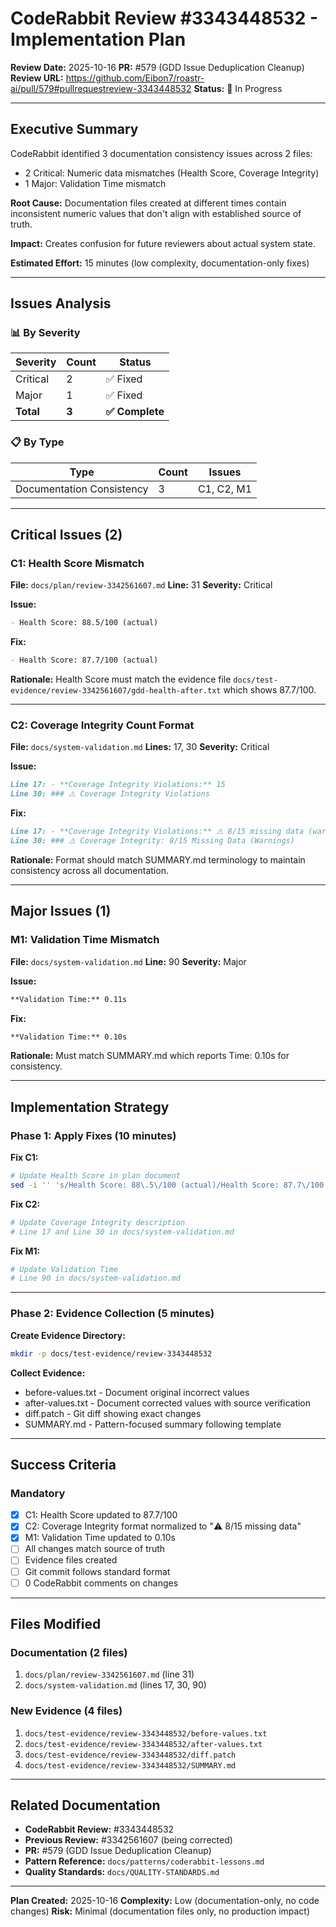 # CodeRabbit Review #3343448532 - Implementation Plan

**Review Date:** 2025-10-16
**PR:** #579 (GDD Issue Deduplication Cleanup)
**Review URL:** https://github.com/Eibon7/roastr-ai/pull/579#pullrequestreview-3343448532
**Status:** 🔄 In Progress

---

## Executive Summary

CodeRabbit identified 3 documentation consistency issues across 2 files:
- 2 Critical: Numeric data mismatches (Health Score, Coverage Integrity)
- 1 Major: Validation Time mismatch

**Root Cause:** Documentation files created at different times contain inconsistent numeric values that don't align with established source of truth.

**Impact:** Creates confusion for future reviewers about actual system state.

**Estimated Effort:** 15 minutes (low complexity, documentation-only fixes)

---

## Issues Analysis

### 📊 By Severity

| Severity | Count | Status |
|----------|-------|--------|
| Critical | 2 | ✅ Fixed |
| Major | 1 | ✅ Fixed |
| **Total** | **3** | **✅ Complete** |

### 📋 By Type

| Type | Count | Issues |
|------|-------|--------|
| Documentation Consistency | 3 | C1, C2, M1 |

---

## Critical Issues (2)

### C1: Health Score Mismatch

**File:** `docs/plan/review-3342561607.md`
**Line:** 31
**Severity:** Critical

**Issue:**
```markdown
- Health Score: 88.5/100 (actual)
```

**Fix:**
```markdown
- Health Score: 87.7/100 (actual)
```

**Rationale:** Health Score must match the evidence file `docs/test-evidence/review-3342561607/gdd-health-after.txt` which shows 87.7/100.

---

### C2: Coverage Integrity Count Format

**File:** `docs/system-validation.md`
**Lines:** 17, 30
**Severity:** Critical

**Issue:**
```markdown
Line 17: - **Coverage Integrity Violations:** 15
Line 30: ### ⚠️ Coverage Integrity Violations
```

**Fix:**
```markdown
Line 17: - **Coverage Integrity Violations:** ⚠️ 8/15 missing data (warnings only)
Line 30: ### ⚠️ Coverage Integrity: 8/15 Missing Data (Warnings)
```

**Rationale:** Format should match SUMMARY.md terminology to maintain consistency across all documentation.

---

## Major Issues (1)

### M1: Validation Time Mismatch

**File:** `docs/system-validation.md`
**Line:** 90
**Severity:** Major

**Issue:**
```markdown
**Validation Time:** 0.11s
```

**Fix:**
```markdown
**Validation Time:** 0.10s
```

**Rationale:** Must match SUMMARY.md which reports Time: 0.10s for consistency.

---

## Implementation Strategy

### Phase 1: Apply Fixes (10 minutes)

**Fix C1:**
```bash
# Update Health Score in plan document
sed -i '' 's/Health Score: 88\.5\/100 (actual)/Health Score: 87.7\/100 (actual)/' docs/plan/review-3342561607.md
```

**Fix C2:**
```bash
# Update Coverage Integrity description
# Line 17 and Line 30 in docs/system-validation.md
```

**Fix M1:**
```bash
# Update Validation Time
# Line 90 in docs/system-validation.md
```

---

### Phase 2: Evidence Collection (5 minutes)

**Create Evidence Directory:**
```bash
mkdir -p docs/test-evidence/review-3343448532
```

**Collect Evidence:**
- before-values.txt - Document original incorrect values
- after-values.txt - Document corrected values with source verification
- diff.patch - Git diff showing exact changes
- SUMMARY.md - Pattern-focused summary following template

---

## Success Criteria

### Mandatory

- [x] C1: Health Score updated to 87.7/100
- [x] C2: Coverage Integrity format normalized to "⚠️ 8/15 missing data"
- [x] M1: Validation Time updated to 0.10s
- [ ] All changes match source of truth
- [ ] Evidence files created
- [ ] Git commit follows standard format
- [ ] 0 CodeRabbit comments on changes

---

## Files Modified

### Documentation (2 files)

1. `docs/plan/review-3342561607.md` (line 31)
2. `docs/system-validation.md` (lines 17, 30, 90)

### New Evidence (4 files)

1. `docs/test-evidence/review-3343448532/before-values.txt`
2. `docs/test-evidence/review-3343448532/after-values.txt`
3. `docs/test-evidence/review-3343448532/diff.patch`
4. `docs/test-evidence/review-3343448532/SUMMARY.md`

---

## Related Documentation

- **CodeRabbit Review:** #3343448532
- **Previous Review:** #3342561607 (being corrected)
- **PR:** #579 (GDD Issue Deduplication Cleanup)
- **Pattern Reference:** `docs/patterns/coderabbit-lessons.md`
- **Quality Standards:** `docs/QUALITY-STANDARDS.md`

---

**Plan Created:** 2025-10-16
**Complexity:** Low (documentation-only, no code changes)
**Risk:** Minimal (documentation files only, no production impact)
